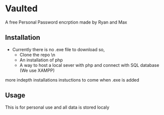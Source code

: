 # Vaulted
 A free Personal Password encrption made by Ryan and Max



## Installation
- Currently there is no .exe file to download so,
    - Clone the repo \n
    -  An installation of php
    -  A way to host a local sever with php and connect with SQL database (We use XAMPP)


more indepth installations instuctions to come when .exe is added



## Usage
This is for personal use and all data is stored localy
